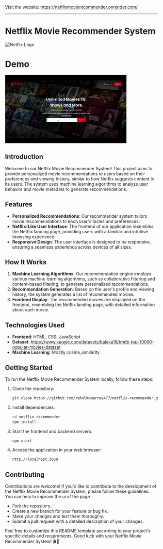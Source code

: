 Visit the website: https://netflixmovierecommender.onrender.com/


---

# Netflix Movie Recommender System

![Netflix Logo](https://upload.wikimedia.org/wikipedia/commons/thumb/0/08/Netflix_2015_logo.svg/320px-Netflix_2015_logo.svg.png)

# Demo

![Demo gif for output](liveDemo.gif)

## Introduction

Welcome to our Netflix Movie Recommender System! This project aims to provide personalized movie recommendations to users based on their preferences and viewing history, similar to how Netflix suggests content to its users. The system uses machine learning algorithms to analyze user behavior and movie metadata to generate recommendations.

## Features

- **Personalized Recommendations**: Our recommender system tailors movie recommendations to each user's tastes and preferences.
- **Netflix-Like User Interface**: The frontend of our application resembles the Netflix landing page, providing users with a familiar and intuitive browsing experience.
- **Responsive Design**: The user interface is designed to be responsive, ensuring a seamless experience across devices of all sizes.

## How It Works
1. **Machine Learning Algorithms**: Our recommendation engine employs various machine learning algorithms, such as collaborative filtering and content-based filtering, to generate personalized recommendations.
2. **Recommendation Generation**: Based on the user's profile and viewing history, the system generates a list of recommended movies.
3. **Frontend Display**: The recommended movies are displayed on the frontend, resembling the Netflix landing page, with detailed information about each movie.

## Technologies Used

- **Frontend**: HTML, CSS, JavaScript
- **Dataset**: https://www.kaggle.com/datasets/balaka18/tmdb-top-10000-popular-movies-dataset
- **Machine Learning**: Mostly cosine_similarity

## Getting Started

To run the Netflix Movie Recommender System locally, follow these steps:

1. Clone the repository:

   ```bash
   git clone https://github.com/rahulkumarroy477/netflix-recommender.git
   ```

2. Install dependencies:

   ```bash
   cd netflix-recommender
   npm install
   ```

3. Start the frontend and backend servers:

   ```bash
   npm start
   ```

4. Access the application in your web browser:

   ```bash
   http://localhost:3000
   ```

## Contributing

Contributions are welcome! If you'd like to contribute to the development of the Netflix Movie Recommender System, please follow these guidelines:
You can help to improve the ui of the page

- Fork the repository.
- Create a new branch for your feature or bug fix.
- Make your changes and test them thoroughly.
- Submit a pull request with a detailed description of your changes.



Feel free to customize this README template according to your project's specific details and requirements. Good luck with your Netflix Movie Recommender System! 🎬🍿
